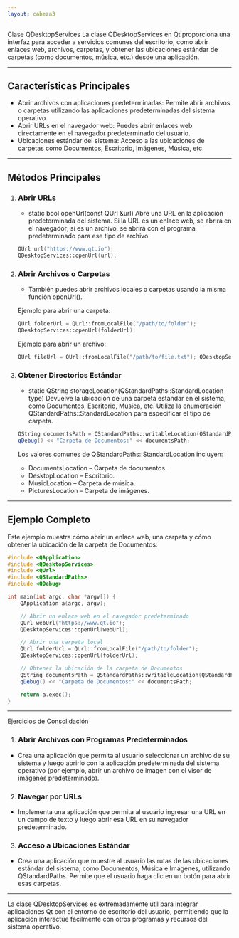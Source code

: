 ```yaml
---
layout: cabeza3
---
```


Clase QDesktopServices
La clase QDesktopServices en Qt proporciona una interfaz para acceder a servicios comunes del escritorio, como abrir enlaces web, archivos, carpetas, y obtener las ubicaciones estándar de carpetas (como documentos, música, etc.) desde una aplicación.
***
## Características Principales
- Abrir archivos con aplicaciones predeterminadas: Permite abrir archivos o carpetas utilizando las aplicaciones predeterminadas del sistema operativo.
- Abrir URLs en el navegador web: Puedes abrir enlaces web directamente en el navegador predeterminado del usuario.
- Ubicaciones estándar del sistema: Acceso a las ubicaciones de carpetas como Documentos, Escritorio, Imágenes, Música, etc.
***
## Métodos Principales
1. ### Abrir URLs
    - static bool openUrl(const QUrl &url)
    Abre una URL en la aplicación predeterminada del sistema. Si la URL es un enlace web, se abrirá en el navegador; si es un archivo, se abrirá con el programa predeterminado para ese tipo de archivo.

    ```cpp
    QUrl url("https://www.qt.io");
    QDesktopServices::openUrl(url);
    ```
2. ###  Abrir Archivos o Carpetas
    - También puedes abrir archivos locales o carpetas usando la misma función openUrl().

    Ejemplo para abrir una carpeta:
    ```cpp
    QUrl folderUrl = QUrl::fromLocalFile("/path/to/folder");
    QDesktopServices::openUrl(folderUrl);
    ```
    Ejemplo para abrir un archivo: 
    ```cpp 
    QUrl fileUrl = QUrl::fromLocalFile("/path/to/file.txt"); QDesktopServices::openUrl(fileUrl);
    ```
3. ### Obtener Directorios Estándar
    - static QString storageLocation(QStandardPaths::StandardLocation type)
    Devuelve la ubicación de una carpeta estándar en el sistema, como Documentos, Escritorio, Música, etc. Utiliza la enumeración QStandardPaths::StandardLocation para especificar el tipo de carpeta.
    ```cpp
    QString documentsPath = QStandardPaths::writableLocation(QStandardPaths::DocumentsLocation);
    qDebug() << "Carpeta de Documentos:" << documentsPath;
    ```
    Los valores comunes de QStandardPaths::StandardLocation incluyen:
    - DocumentsLocation – Carpeta de documentos.
    - DesktopLocation – Escritorio.
    - MusicLocation – Carpeta de música.
    - PicturesLocation – Carpeta de imágenes.
***
## Ejemplo Completo
Este ejemplo muestra cómo abrir un enlace web, una carpeta y cómo obtener la ubicación de la carpeta de Documentos:
```cpp
#include <QApplication>
#include <QDesktopServices>
#include <QUrl>
#include <QStandardPaths>
#include <QDebug>

int main(int argc, char *argv[]) {
    QApplication a(argc, argv);

    // Abrir un enlace web en el navegador predeterminado
    QUrl webUrl("https://www.qt.io");
    QDesktopServices::openUrl(webUrl);

    // Abrir una carpeta local
    QUrl folderUrl = QUrl::fromLocalFile("/path/to/folder");
    QDesktopServices::openUrl(folderUrl);

    // Obtener la ubicación de la carpeta de Documentos
    QString documentsPath = QStandardPaths::writableLocation(QStandardPaths::DocumentsLocation);
    qDebug() << "Carpeta de Documentos:" << documentsPath;

    return a.exec();
}
```
***
Ejercicios de Consolidación
1.	### Abrir Archivos con Programas Predeterminados
- Crea una aplicación que permita al usuario seleccionar un archivo de su sistema y luego abrirlo con la aplicación predeterminada del sistema operativo (por ejemplo, abrir un archivo de imagen con el visor de imágenes predeterminado).
2.	### Navegar por URLs
- Implementa una aplicación que permita al usuario ingresar una URL en un campo de texto y luego abrir esa URL en su navegador predeterminado.
3.	### Acceso a Ubicaciones Estándar
- Crea una aplicación que muestre al usuario las rutas de las ubicaciones estándar del sistema, como Documentos, Música e Imágenes, utilizando QStandardPaths. Permite que el usuario haga clic en un botón para abrir esas carpetas.
***
La clase QDesktopServices es extremadamente útil para integrar aplicaciones Qt con el entorno de escritorio del usuario, permitiendo que la aplicación interactúe fácilmente con otros programas y recursos del sistema operativo.


